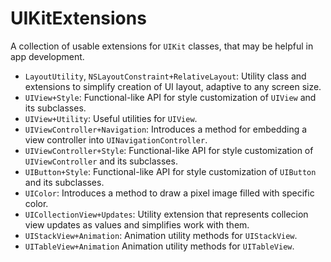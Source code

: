 # UIKitExtensions

A collection of usable extensions for `UIKit` classes, that may be helpful in app development.
 - `LayoutUtility`, `NSLayoutConstraint+RelativeLayout`: Utility class and extensions to simplify creation of UI layout, adaptive to any screen size.
 - `UIView+Style`: Functional-like API for style customization of `UIView` and its subclasses.
 - `UIView+Utility`: Useful utilities for `UIView`.
 - `UIViewController+Navigation`: Introduces a method for embedding a view controller into `UINavigationController`.
 - `UIViewController+Style`: Functional-like API for style customization of `UIViewController` and its subclasses.
 - `UIButton+Style`: Functional-like API for style customization of `UIButton` and its subclasses.
 - `UIColor`: Introduces a method to draw a pixel image filled with specific color.
 - `UICollectionView+Updates`: Utility extension that represents collecion view updates as values and simplifies work with them.
 - `UIStackView+Animation`: Animation utility methods for `UIStackView`.
 - `UITableView+Animation` Animation utility methods for `UITableView`.
